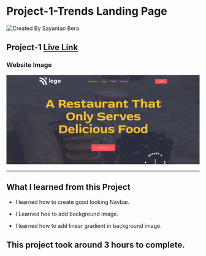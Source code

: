 # Project-1-Trends Landing Page

![Created By Sayantan Bera](https://img.shields.io/badge/Created%20By-Sayantan%20Bera-blue)

## **Project-1** [Live Link](https://resturant-landing-page-sayantan.netlify.app/)

### Website Image

![website img](./Screenshot/Project-2.png)

---

## What I learned from this Project

- I learned how to create good looking Navbar.

- I Learned hoe to add background image.

- I learned how to add linear gradient in background image.

## This project took around 3 hours to complete.
